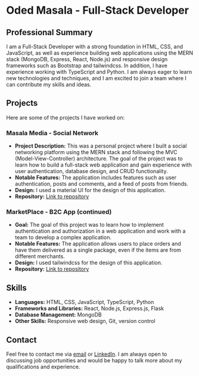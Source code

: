 # Oded Masala - Full-Stack Developer

## Professional Summary

I am a Full-Stack Developer with a strong foundation in HTML, CSS, and JavaScript, as well as experience building web applications using the MERN stack (MongoDB, Express, React, Node.js) and responsive design frameworks such as Bootstrap and tailwindcss. In addition, I have experience working with TypeScript and Python. I am always eager to learn new technologies and techniques, and I am excited to join a team where I can contribute my skills and ideas.

## Projects

Here are some of the projects I have worked on:

### Masala Media - Social Network
- **Project Description:** This was a personal project where I built a social networking platform using the MERN stack and following the MVC (Model-View-Controller) architecture. The goal of the project was to learn how to build a full-stack web application and gain experience with user authentication, database design, and CRUD functionality.
- **Notable Features:** The application includes features such as user authentication, posts and comments, and a feed of posts from friends.
- **Design:** I used a material UI for the design of this application.
- **Repository:** [Link to repository](https://github.com/odedmasala/masala-media-app)

### MarketPlace - B2C App (continued)
- **Goal:** The goal of this project was to learn how to implement authentication and authorization in a web application and work with a team to develop a complex application.
- **Notable Features:** The application allows users to place orders and have them delivered as a single package, even if the items are from different merchants.
- **Design:** I used tailwindcss for the design of this application.
- **Repository:** [Link to repository](https://github.com/odedmasala/MarketPlace_app)

## Skills

- **Languages:** HTML, CSS, JavaScript, TypeScript, Python
- **Frameworks and Libraries:** React, Node.js, Express.js, Flask
- **Database Management:** MongoDB
- **Other Skills:** Responsive web design, Git, version control

## Contact

Feel free to contact me via [email]( mailto:odedmasala2009@gmail.com ) or [LinkedIn]( https://www.linkedin.com/in/oded-masala/ ). I am always open to discussing job opportunities and would be happy to talk more about my qualifications and experience.
